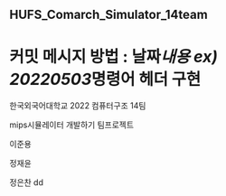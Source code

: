 ## HUFS_Comarch_Simulator_14team

# 커밋 메시지 방법 : 날짜*내용 ex) 20220503*명령어 헤더 구현

한국외국어대학교 2022 컴퓨터구조 14팀

mips시뮬레이터 개발하기 팀프로젝트

이준용

정재윤

정은찬
dd
